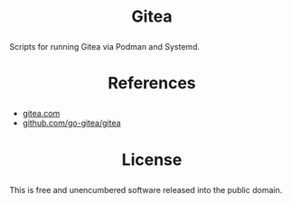 ﻿<!-- This is free and unencumbered software released into the public domain -->

# <p align=center>Gitea

Scripts for running Gitea via Podman and Systemd.

# <p align=center>References

- [gitea.com](https://gitea.com)
- [github.com/go-gitea/gitea](https://github.com/go-gitea/gitea)

# <p align=center>License

This is free and unencumbered software released into the public domain.
